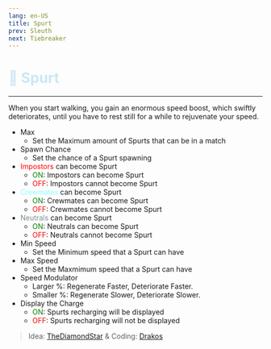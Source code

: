 ```yaml
---
lang: en-US
title: Spurt
prev: Sleuth
next: Tiebreaker
---
```


# <font color=#c9e8f5>🏃 <b>Spurt</b></font> <Badge text="Helpful" type="tip" vertical="middle"/>
---

When you start walking, you gain an enormous speed boost, which swiftly deteriorates, until you have to rest still for a while to rejuvenate your speed.

* Max
  * Set the Maximum amount of Spurts that can be in a match
* Spawn Chance
  * Set the chance of a Spurt spawning
* <font color=red>Impostors</font> can become Spurt
  * <font color=green>ON</font>: Impostors can become Spurt
  * <font color=red>OFF</font>: Impostors cannot become Spurt
* <font color=#8cffff>Crewmates</font> can become Spurt
  * <font color=green>ON</font>: Crewmates can become Spurt
  * <font color=red>OFF</font>: Crewmates cannot become Spurt
* <font color=#7f8c8d>Neutrals</font> can become Spurt
  * <font color=green>ON</font>: Neutrals can become Spurt
  * <font color=red>OFF</font>: Neutrals cannot become Spurt
* Min Speed
  * Set the Minimum speed that a Spurt can have
* Max Speed
  * Set the Maxmimum speed that a Spurt can have
* Speed Modulator
  * Larger %: Regenerate Faster, Deteriorate Faster.
  * Smaller %: Regenerate Slower, Deteriorate Slower.
* Display the Charge
  * <font color=green>ON</font>: Spurts recharging will be displayed
  * <font color=red>OFF</font>: Spurts recharging will not be displayed

> Idea: [TheDiamondStar](#) & Coding: [Drakos](#)